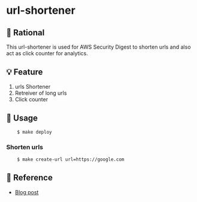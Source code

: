 # url-shortener

## 🧠 Rational

This url-shortener is used for AWS Security Digest to shorten urls and also act as click counter for analytics.

## 💡 Feature

1. urls Shortener
2. Retreiver of long urls
3. Click counter

## 🚀 Usage

        $ make deploy

### Shorten urls

        $ make create-url url=https://google.com

## 📖 Reference

- [Blog post](https://blog.ruanbekker.com/blog/2018/11/30/how-to-setup-a-serverless-url-shortener-with-api-gateway-lambda-and-dynamodb-on-aws/)
